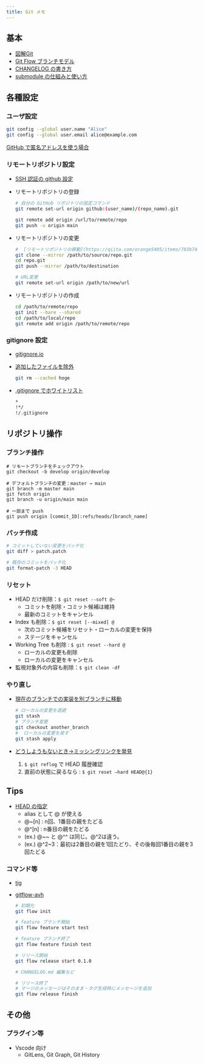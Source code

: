 ```yaml
---
title: Git メモ
---
```


## 基本

- [図解Git](https://marklodato.github.io/visual-git-guide/index-ja.html)
- [Git Flow ブランチモデル](https://qiita.com/kaitoland/items/5c98f60e33658c4433ef)
- [CHANGELOG の書き方](https://blog.yux3.net/entry/2017/05/04/035811)
- [submodule の仕組みと使い方](https://www.m3tech.blog/entry/git-submodule)

## 各種設定

### ユーザ設定

```bash
git config --global user.name "Alice"
git config --global user.email alice@example.com
```

[GitHub で匿名アドレスを使う場合](https://qiita.com/sta/items/982ab68e8220a81d485c)

### リモートリポジトリ設定

- [SSH 認証の github 設定](https://zenn.dev/keikuchen/articles/cffa31d69ecaae7e91d7)
- リモートリポジトリの登録

  ```bash
  # 自分の GitHub リポジトリの設定コマンド
  git remote set-url origin github:(user_name)/(repo_name).git

  git remote add origin /url/to/remote/repo
  git push -u origin main
  ```

- リモートリポジトリの変更

  ```bash
  #  [リモートリポジトリの移動](https://qiita.com/orange5405/items/783b74667bcc69a34a52)（タグは移動できない様子）
  git clone --mirror /path/to/source/repo.git
  cd repo.git
  git push --mirror /path/to/destination

  # URL変更
  git remote set-url origin /path/to/new/url
  ```

- リモートリポジトリの作成

  ```bash
  cd /path/to/remote/repo
  git init --bare --shared
  cd /path/to/local/repo
  git remote add origin /path/to/remote/repo
  ```

### gitignore 設定

- [gitignore.io](https://www.toptal.com/developers/gitignore)
- [追加したファイルを除外](https://tinyurl.com/yne4h7hc)

  ```bash
  git rm --cached hoge
  ```

- [.gitignore でホワイトリスト](https://qiita.com/officemove/items/b0409cb1ee946edadc3e)

  ```bash
  *
  !*/
  !/.gitignore
  ```

## リポジトリ操作

### ブランチ操作

```shell
# リモートブランチをチェックアウト
git checkout -b develop origin/develop

# デフォルトブランチの変更：master → main
git branch -m master main
git fetch origin
git branch -u origin/main main

# 一部まで push
git push origin [commit_ID]:refs/heads/[branch_name]
```

### パッチ作成

```bash
# コミットしていない変更をパッチ化
git diff > patch.patch

# 既存のコミットをパッチ化
git format-patch -3 HEAD
```

### リセット

- HEAD だけ削除：`$ git reset --soft @~`
  - コミットを削除・コミット候補は維持
  - 最新のコミットをキャンセル
- Index も削除：`$ git reset [--mixed] @`
  - 次のコミット候補をリセット・ローカルの変更を保持
  - ステージをキャンセル
- Working Tree も削除 : `$ git reset --hard @`
  - ローカルの変更も削除
  - ローカルの変更をキャンセル
- 監視対象外の内容も削除：`$ git clean -df`

### やり直し

- [現在のブランチでの実装を別ブランチに移動](https://gist.github.com/koudaiii/526707492ebc5915596e)

  ```bash
  # ローカルの変更を退避
  git stash
  # ブランチ変更
  git checkout another_branch
  #  ローカルの変更を戻す
  git stash apply
  ```

- [どうしようもないとき→ミッシングリンクを発見](https://qiita.com/tbaba/items/af563deac65d1b12de49)
  1. `$ git reflog` で HEAD 履歴確認
  2. 直前の状態に戻るなら : `$ git reset —hard HEAD@{1}`

## Tips

- [HEAD の指定](https://qiita.com/chihiro/items/d551c14cb9764454e0b9)
  - alias として @ が使える
  - @~[n] : n回、1番目の親をたどる
  - @^[n] : n番目の親をたどる
  - (ex.) @~~ と @^^ は同じ。@^2は違う。
  - (ex.) @^2~3：最初は2番目の親を1回たどり、その後毎回1番目の親を3回たどる

### コマンド等

- [tig](https://qiita.com/suino/items/b0dae7e00bd7165f79ea)
- [gitflow-avh](https://danielkummer.github.io/git-flow-cheatsheet/index.ja_JP.html)

  ```bash
  # 初期化
  git flow init

  # feature ブランチ開始
  git flow feature start test

  # feature ブランチ終了
  git flow feature finish test

  # リリース開始
  git flow release start 0.1.0

  # CHANGELOG.md 編集など

  # リリース終了
  # マージのメッセージはそのまま・タグ生成時にメッセージを追加
  git flow release finish
  ```

## その他

### プラグイン等

- Vscode 向け
  - GitLens, Git Graph, Git History
